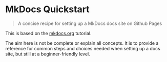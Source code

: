# MkDocs Quickstart
> A concise recipe for setting up a MkDocs docs site on Github Pages


This is based on the [mkdocs.org](https://www.mkdocs.org/) tutorial.

The aim here is not be complete or explain all concepts. It is to provide a reference for common steps and choices needed when setting up a docs site, but still at a beginner-friendly level.
